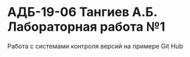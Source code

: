 # АДБ-19-06 Тангиев А.Б. Лабораторная работа №1
Работа с системами контроля версий на примере Git Hub
